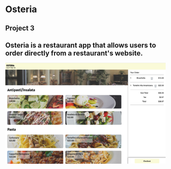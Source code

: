 # Osteria
## Project 3

## Osteria is a restaurant app that allows users to order directly from a restaurant's website.


![](images/Osteria-Homepage.png)
